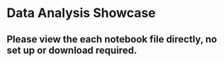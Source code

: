 # Data Analysis Showcase

## Please view the each notebook file directly, no set up or download required.
